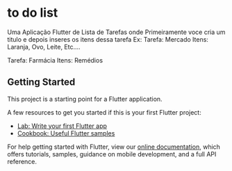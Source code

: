 # to do list

Uma Aplicação Flutter de Lista de Tarefas
onde Primeiramente voce cria um titulo e depois inseres os itens dessa tarefa
Ex: 
Tarefa: Mercado
Itens: Laranja, Ovo, Leite, Etc....

Tarefa: Farmácia
Itens: Remédios 

## Getting Started

This project is a starting point for a Flutter application.

A few resources to get you started if this is your first Flutter project:

- [Lab: Write your first Flutter app](https://flutter.dev/docs/get-started/codelab)
- [Cookbook: Useful Flutter samples](https://flutter.dev/docs/cookbook)

For help getting started with Flutter, view our
[online documentation](https://flutter.dev/docs), which offers tutorials,
samples, guidance on mobile development, and a full API reference.
